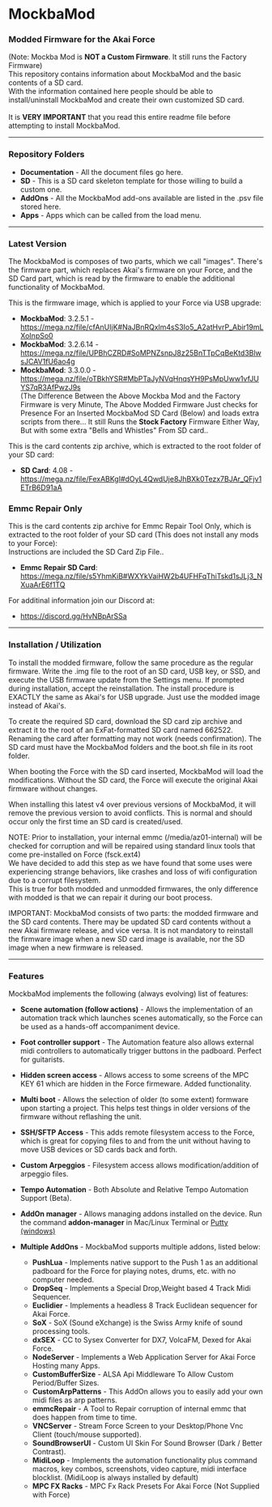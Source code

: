 # MockbaMod

### Modded Firmware for the Akai Force
(Note: Mockba Mod is **NOT a Custom Firmware**. It still runs the Factory Firmware)<br>
This repository contains information about MockbaMod and the basic contents of a SD card.<br>
With the information contained here people should be able to install/uninstall MockbaMod and create their own customized SD card.<br>
<br>
It is **VERY IMPORTANT** that you read this entire readme file before attempting to install MockbaMod.
<hr>

### Repository Folders
* **Documentation** - All the document files go here.
* **SD** - This is a SD card skeleton template for those willing to build a custom one.
* **AddOns** - All the MockbaMod add-ons available are listed in the .psv file stored here.
* **Apps** - Apps which can be called from the load menu.
<hr>

### Latest Version
The MockbaMod is composes of two parts, which we call "images". There's the firmware part, which replaces Akai's firmware on your Force, and the SD Card part, which is read by the firmware to enable the additional functionality of MockbaMod.<br>

This is the firmware image, which is applied to your Force via USB upgrade:<br>
* **MockbaMod**: 3.2.5.1 - https://mega.nz/file/cfAnUIjK#NaJBnRQxlm4sS3Io5_A2atHvrP_Abir19mLXoInpSo0 <br>
* **MockbaMod**: 3.2.6.14 - https://mega.nz/file/UPBhCZRD#SoMPNZsnpJ8z25BnTTpCqBeKtd3BlwsJCAV1fU6ao4g <br>
* **MockbaMod**: 3.3.0.0 - https://mega.nz/file/oTBkhYSR#MbPTaJyNVqHnqsYH9PsMpUww1vfJUYS7qR3AfPwzJ9s <br>
(The Difference Between the Above Mockba Mod and the Factory Firmware is very Minute, The Above Modded Firmware Just checks for Presence For an Inserted MockbaMod SD Card (Below)
and loads extra scripts from there... It still Runs the **Stock Factory** Firmware Either Way, But with some extra "Bells and Whistles" From SD card..

This is the card contents zip archive, which is extracted to the root folder of your SD card:<br>
* **SD Card**: 4.08 - https://mega.nz/file/FexABKgI#dOyL4QwdUje8JhBXk0Tezx7BJAr_QFjv1ETrB6D91aA <br>
### Emmc Repair Only
This is the card contents zip archive for Emmc Repair Tool Only, which is extracted to the root folder of your SD card (This does not install any mods to your Force):<br>
Instructions are included the SD Card Zip File.. <br>
* **Emmc Repair SD Card**: https://mega.nz/file/s5YhmKiB#WXYkVaiHW2b4UFHFqThiTskd1sJLj3_NXuaArE6f1TQ

For additinal information join our Discord at: <br>
* https://discord.gg/HvNBpArSSa
<hr>

### Installation / Utilization

To install the modded firmware, follow the same procedure as the regular firmware. Write the .img file to the root of an SD card, USB key, or SSD, and execute the USB firmware update from the Settings menu. If prompted during installation, accept the reinstallation.
The install procedure is EXACTLY the same as Akai's for USB upgrade. Just use the modded image instead of Akai's.

To create the required SD card, download the SD card zip archive and extract it to the root of an ExFat-formatted SD card named 662522. Renaming the card after formatting may not work (needs confirmation). The SD card must have the MockbaMod folders and the boot.sh file in its root folder.

When booting the Force with the SD card inserted, MockbaMod will load the modifications. Without the SD card, the Force will execute the original Akai firmware without changes.

When installing this latest v4 over previous versions of MockbaMod, it will remove the previous version to avoid conflicts. This is normal and should occur only the first time an SD card is created/used.

NOTE: Prior to installation, your internal emmc (/media/az01-internal) will be checked for corruption and will be repaired using standard linux tools that come pre-installed on Force (fsck.ext4)<br>We have decided to add this step as we have found that some uses were experiencing strange behaviors, like crashes and loss of wifi configuration due to a corrupt filesystem.<br>This is true for both modded and unmodded firmwares, the only difference with modded is that we can repair it during our boot process.

IMPORTANT: MockbaMod consists of two parts: the modded firmware and the SD card contents. There may be updated SD card contents without a new Akai firmware release, and vice versa. It is not mandatory to reinstall the firmware image when a new SD card image is available, nor the SD image when a new firmware is released.
<hr>

### Features

MockbaMod implements the following (always evolving) list of features:

* **Scene automation (follow actions)** - Allows the implementation of an automation track which launches scenes automatically, so the Force can be used as a hands-off accompaniment device.
* **Foot controller support** - The Automation feature also allows external midi controllers to automatically trigger buttons in the padboard. Perfect for guitarists.
* **Hidden screen access** - Allows access to some screens of the MPC KEY 61 which are hidden in the Force firmeware. Added functionality.
* **Multi boot** - Allows the selection of older (to some extent) formware upon starting a project. This helps test things in older versions of the firmware without reflashing the unit.
* **SSH/SFTP Access** - This adds remote filesystem access to the Force, which is great for copying files to and from the unit without having to move USB devices or SD cards back and forth.
* **Custom Arpeggios** - Filesystem access allows modification/addition of arpeggio files.
* **Tempo Automation** - Both Absolute and Relative Tempo Automation Support (Beta).
* **AddOn manager** - Allows managing addons installed on the device. Run the command **addon-manager** in Mac/Linux Terminal or [Putty (windows)](https://www.putty.org/)
* **Multiple AddOns** - MockbaMod supports multiple addons, listed below:

  - **PushLua** - Implements native support to the Push 1 as an additional padboard for the Force for playing notes, drums, etc. with no computer needed.
  - **DropSeq** - Implements a Special Drop,Weight based 4 Track Midi Sequencer.
  - **Euclidier** - Implements a headless 8 Track Euclidean sequencer for Akai Force.
  - **SoX** - SoX (Sound eXchange) is the Swiss Army knife of sound processing tools.
  - **dxSEX** - CC to Sysex Converter for DX7, VolcaFM, Dexed for Akai Force.
  - **NodeServer** - Implements a Web Application Server for Akai Force Hosting many Apps.
  - **CustomBufferSize** - ALSA Api Middleware To Allow Custom Period/Buffer Sizes.
  - **CustomArpPatterns** - This AddOn allows you to easily add your own midi files as arp patterns.
  - **emmcRepair** - A Tool to Repair corruption of internal emmc that does happen from time to time.
  - **VNCServer** - Stream Force Screen to your Desktop/Phone Vnc Client (touch/mouse supported).
  - **SoundBrowserUI** - Custom UI Skin For Sound Browser (Dark / Better Contrast).
  - **MidiLoop** - Implements the automation functionality plus command macros, key combos, screenshots, video capture, midi interface blocklist. (MidiLoop is always installed by default)
  - **MPC FX Racks** - MPC Fx Rack Presets For Akai Force (Not Supplied with Force) 
